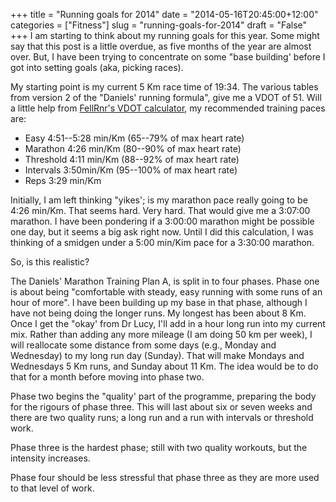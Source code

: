 +++
title = "Running goals for 2014"
date = "2014-05-16T20:45:00+12:00"
categories = ["Fitness"]
slug = "running-goals-for-2014"
draft = "False"
+++
I am starting to think about my running goals for this year. Some might
say that this post is a little overdue, as five months of the year are
almost over. But, I have been trying to concentrate on some "base
building' before I got into setting goals (aka, picking races).

My starting point is my current 5 Km race time of 19:34. The various
tables from version 2 of the "Daniels' running formula", give me a VDOT
of 51. Will a little help from [FellRnr's VDOT
calculator](https://fellrnr.com/wiki/VDOT_Calculator), my recommended
training paces are:

- Easy 4:51--5:28 min/Km (65--79% of max heart rate)
- Marathon 4:26 min/Km (80--90% of max heart rate)
- Threshold 4:11 min/Km (88--92% of max heart rate)
- Intervals 3:50min/Km (95--100% of max heart rate)
- Reps 3:29 min/Km

Initially, I am left thinking "yikes'; is my marathon pace really going
to be 4:26 min/Km. That seems hard. Very hard. That would give me a
3:07:00 marathon. I have been pondering if a 3:00:00 marathon might be
possible one day, but it seems a big ask right now. Until I did this
calculation, I was thinking of a smidgen under a 5:00 min/Kim pace for
a 3:30:00 marathon.

So, is this realistic?

The Daniels' Marathon Training Plan A, is split in to four phases.
Phase one is about being "comfortable with steady, easy running with some
runs of an hour of more". I have been building up my base in that
phase, although I have not being doing the longer runs. My longest has been
about 8 Km. Once I get the "okay' from Dr Lucy, I'll add in a hour long
run into my current mix. Rather than adding any more mileage (I am
doing 50 km per week), I will reallocate some distance from some days (e.g.,
Monday and Wednesday) to my long run day (Sunday). That will make
Mondays and Wednesdays 5 Km runs, and Sunday about 11 Km. The idea
would be to do that for a month before moving into phase two.

Phase two begins the "quality' part of the programme, preparing the
body for the rigours of phase three. This will last about six or seven weeks
and there are two quality runs; a long run and a run with intervals or
threshold work.

Phase three is the hardest phase; still with two quality workouts, but
the intensity increases.

Phase four should be less stressful that phase three as they are more
used to that level of work.

